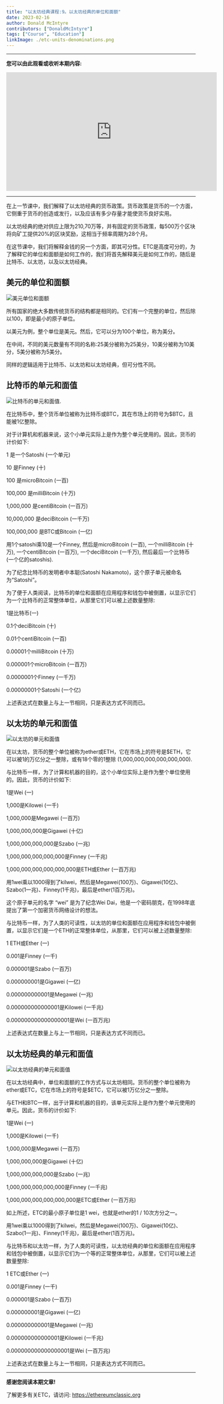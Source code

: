 ```yaml
---
title: "以太坊经典课程:9。以太坊经典的单位和面额"
date: 2023-02-16
author: Donald McIntyre
contributors: ["DonaldMcIntyre"]
tags: ["Course", "Education"]
linkImage: ./etc-units-denominations.png
---
```


---
**您可以由此观看或收听本期内容:**

<iframe width="560" height="315" src="https://www.youtube.com/embed/D31MuLYrW94" title="YouTube video player" frameborder="0" allow="accelerometer; autoplay; clipboard-write; encrypted-media; gyroscope; picture-in-picture; web-share" allowfullscreen></iframe>

---

在上一节课中，我们解释了以太坊经典的货币政策。货币政策是货币的一个方面，它侧重于货币的创造或发行，以及应该有多少存量才能使货币良好实用。

以太坊经典的绝对供应上限为210,70万等，并有固定的货币政策，每500万个区块将向矿工提供20%的区块奖励，这相当于频率周期为28个月。

在这节课中，我们将解释金钱的另一个方面，即其可分性。ETC是高度可分的，为了解释它的单位和面额是如何工作的，我们将首先解释美元是如何工作的，随后是比特币、以太坊，以及以太坊经典。

## 美元的单位和面额

![美元单位和面额](./dollar.png)

所有国家的绝大多数传统货币的结构都是相同的。它们有一个完整的单位，然后除以100，即是最小的原子单位。

以美元为例，整个单位是美元。然后，它可以分为100个单位，称为美分。

在中间，不同的美元数量有不同的名称:25美分被称为25美分，10美分被称为10美分，5美分被称为5美分。

同样的逻辑适用于比特币、以太坊和以太坊经典，但可分性不同。

## 比特币的单元和面值

![比特币的单元和面值.](./bitcoin.png)

在比特币中，整个货币单位被称为比特币或BTC，其在市场上的符号为$BTC，且能被1亿整除。

对于计算机和机器来说，这个小单元实际上是作为整个单元使用的。因此，货币的计价如下:

1 是一个Satoshi (一个单元)

10 是Finney (十)

100 是microBitcoin (一百)

100,000 是milliBitcoin (十万)

1,000,000 是centiBitcoin (一百万)

10,000,000 是deciBitcoin (一千万)

100,000,000 是BTC或Bitcoin (一亿)

用1个satoshi乘10是一个Finney, 然后是microBitcoin (一百), 一个milliBitcoin (十万), 一个centiBitcoin (一百万), 一个deciBitcoin (一千万), 然后最后一个比特币(一个亿的satoshis).

为了纪念比特币的发明者中本聪(Satoshi Nakamoto)，这个原子单元被命名为“Satoshi”。

为了便于人类阅读，比特币的单位和面额在应用程序和钱包中被倒置，以显示它们为一个比特币的正常整体单位，从那里它们可以被上述数量整除:

1是比特币(一)

0.1个deciBitcoin (十)

0.01个centiBitcoin (一百)

0.00001个milliBitcoin (十万)

0.000001个microBitcoin (一百万)

0.0000001个Finney (一千万)

0.00000001个Satoshi (一个亿)

上述表达式在数量上与上一节相同，只是表达方式不同而已。

## 以太坊的单元和面值

![以太坊的单元和面值](./ethereum.png)

在以太坊，货币的整个单位被称为ether或ETH，它在市场上的符号是$ETH，它可以被1的万亿分之一整除，或有18个零的1整除 (1,000,000,000,000,000,000).

与比特币一样，为了计算和机器的目的，这个小单位实际上是作为整个单位使用的。因此，货币的计价如下:

1是Wei (一)

1,000是Kilowei (一千)

1,000,000是Megawei (一百万)

1,000,000,000是Gigawei (十亿)

1,000,000,000,000是Szabo (一兆)

1,000,000,000,000,000是Finney (一千兆)

1,000,000,000,000,000,000是ETH或Ether (一百万兆)

用1wei乘以1000得到了kilwei，然后是Megawei(100万)、Gigawei(10亿)、Szabo(1一兆)、Finney(1千兆)，最后是ether(1百万兆)。

这个原子单元的名字 “wei” 是为了纪念Wei Dai，他是一个密码朋克，在1998年底提出了第一个加密货币网络设计的想法。

与比特币一样，为了人类的可读性，以太坊的单位和面额在应用程序和钱包中被倒置，以显示它们是一个ETH的正常整体单位，从那里，它们可以被上述数量整除:

1 ETH或Ether (一)

0.001是Finney (一千)

0.000001是Szabo (一百万)

0.000000001是Gigawei (一亿)

0.000000000001是Megawei (一兆)

0.000000000000001是Kilowei (一千兆)

0.000000000000000001是Wei (一百万兆)

上述表达式在数量上与上一节相同，只是表达方式不同而已。

## 以太坊经典的单元和面值

![以太坊经典的单元和面值](./ethereum-classic.png)

在以太坊经典中，单位和面额的工作方式与以太坊相同。货币的整个单位被称为ether或ETC，它在市场上的符号是$ETC，它可以被1万亿分之一整除。

与ETH和BTC一样，出于计算和机器的目的，该单元实际上是作为整个单元使用的单元。因此，货币的计价如下:

1是Wei (一)

1,000是Kilowei (一千)

1,000,000是Megawei (一百万)

1,000,000,000是Gigawei (十亿)

1,000,000,000,000是Szabo (一兆)

1,000,000,000,000,000是Finney (一千兆)

1,000,000,000,000,000,000是ETC或Ether (一百万兆)

如上所述，ETC的最小原子单位是1 wei，也就是ether的1 / 10次方分之一。

用1wei乘以1000得到了kilwei，然后是Megawei(100万)、Gigawei(10亿)、Szabo(1一兆)、Finney(1千兆)，最后是ether(1百万兆)。

与比特币和以太坊一样，为了人类的可读性，以太坊经典的单位和面额在应用程序和钱包中被倒置，以显示它们为一个等的正常整体单位，从那里，它们可以被上述数量整除:

1 ETC或Ether (一)

0.001是Finney (一千)

0.000001是Szabo (一百万)

0.000000001是Gigawei (一亿)

0.000000000001是Megawei (一兆)

0.000000000000001是Kilowei (一千兆)

0.000000000000000001是Wei (一百万兆)

上述表达式在数量上与上一节相同，只是表达方式不同而已。

---

**感谢您阅读本期文章!**

了解更多有关ETC，请访问: https://ethereumclassic.org
